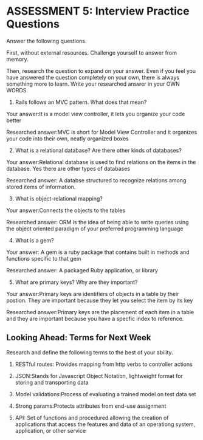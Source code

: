# ASSESSMENT 5: Interview Practice Questions
Answer the following questions.

First, without external resources. Challenge yourself to answer from memory.

Then, research the question to expand on your answer. Even if you feel you have answered the question completely on your own, there is always something more to learn. Write your researched answer in your OWN WORDS.

1. Rails follows an MVC pattern. What does that mean?

  Your answer:It is a model view controller, it lets you organize your code better

  Researched answer:MVC is short for Model View Controller and it organizes your code into their own, neatly organized boxes



2. What is a relational database? Are there other kinds of databases?

  Your answer:Relational database is used to find relations on the items in the database. Yes there are other types of databases

  Researched answer: A databse structured to recognize relations among stored items of information.



3. What is object-relational mapping?

  Your answer:Connects the objects to the tables

  Researched answer: ORM is the idea of being able to write queries using the object oriented paradigm of your preferred programming language



4. What is a gem?

  Your answer: A gem is a ruby package that contains built in methods and functions specific to that gem

  Researched answer: A packaged Ruby application, or library



5. What are primary keys? Why are they important?

  Your answer:Primary keys are identifiers of objects in a table by their postion. They are important because they let you select the item by its key

  Researched answer:Primary keys are the placement of each item in a table and they are important because you have a specfic index to reference.



## Looking Ahead: Terms for Next Week
Research and define the following terms to the best of your ability.

1. RESTful routes: Provides mapping from http verbs to controller actions

2. JSON:Stands for Javascript Object Notation, lightweight format for storing and transporting data

3. Model validations:Process of evaluating a trained model on test data set

4. Strong params:Protects attributes from end-use assignment

5. API: Set of functions and procedured allowing the creation of applications that access the features and data of an operationg system, application, or other service
